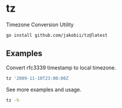 # tz
Timezone Conversion Utility

```sh
go install github.com/jakobii/tz@latest
```

## Examples

Convert rfc3339 timestamp to local timezone.

```sh
tz '2009-11-10T23:00:00Z    
```

See more examples and usage.

```sh
tz -h
```